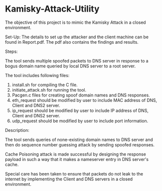# Kamisky-Attack-Utility
The objective of this project is to mimic the Kamisky Attack in a closed environment.

Set-Up:
The details to set up the attacker and the client machine can be found in Report.pdf. The pdf also contains the findings and results.

Steps:

The tool sends multiple spoofed packets to DNS server in response to a bogus domain name queried by local DNS server to a root server.

The tool includes following files:
1. install.sh for compiling the C file.
2. initiate_attack.sh for running the tool.
3. Pacgen.c files for creating spoof domain names and DNS responses.
4. eth_request should be modified by user to include MAC address of DNS, Client and DNS2 server.
5. ip_request should be modified by user to include IP address of DNS, Client and DNS2 server.
6. udp_request should be modified by user to include port information.

Description:

The tool sends queries of none-existing domain names to DNS server and then do sequence number guessing attack by sending spoofed responses.

Cache Poisoning attack is made successful by designing the response payload in such a way that it makes a nameserver entry in DNS server's cache.

Special care has been taken to ensure that packets do not leak to the internet by implementing the Client and DNS servers in a closed environment.


